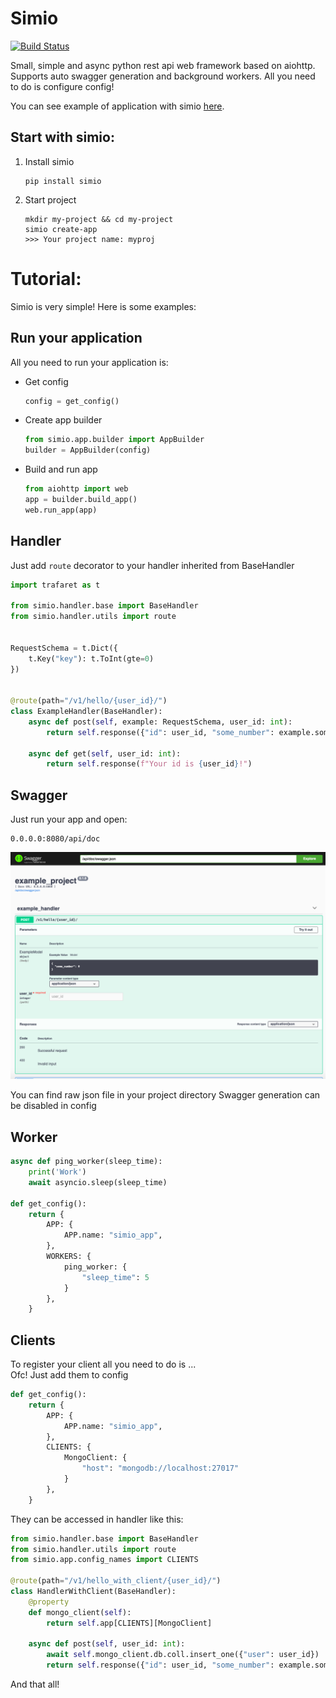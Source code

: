 # Simio
[![Build Status](https://travis-ci.com/RB387/Simio.svg?branch=main)](https://travis-ci.com/RB387/Simio)  

Small, simple and async python rest api web framework based on aiohttp.
Supports auto swagger generation and background workers. All you need to do is configure config!  

You can see example of application with simio [here](https://github.com/RB387/Simio-app-example).  
## Start with simio:
1. Install simio
    ```
    pip install simio
    ```
2. Start project
    ```
    mkdir my-project && cd my-project
    simio create-app
    >>> Your project name: myproj
    ```

# Tutorial:
Simio is very simple! Here is some examples:
## Run your application
All you need to run your application is:
* Get config
    ```python
    config = get_config()
    ```
* Create app builder
    ```python
    from simio.app.builder import AppBuilder
    builder = AppBuilder(config)
    ```
* Build and run app
    ```python
    from aiohttp import web
    app = builder.build_app()
    web.run_app(app)
    ```
## Handler
Just add `route` decorator to your handler inherited from BaseHandler
```python
import trafaret as t

from simio.handler.base import BaseHandler
from simio.handler.utils import route


RequestSchema = t.Dict({
    t.Key("key"): t.ToInt(gte=0)
})


@route(path="/v1/hello/{user_id}/")
class ExampleHandler(BaseHandler):
    async def post(self, example: RequestSchema, user_id: int):
        return self.response({"id": user_id, "some_number": example.some_number,})

    async def get(self, user_id: int):
        return self.response(f"Your id is {user_id}!")

```

## Swagger
Just run your app and open:
```
0.0.0.0:8080/api/doc
```
![Example of swagger](https://raw.githubusercontent.com/RB387/Simio/main/git_images/swagger.png)
  
You can find raw json file in your project directory
Swagger generation can be disabled in config

## Worker
```python
async def ping_worker(sleep_time):
    print('Work')
    await asyncio.sleep(sleep_time)

def get_config():
    return {
        APP: {
            APP.name: "simio_app",
        },
        WORKERS: {
            ping_worker: {
                "sleep_time": 5
            }
        },
    }
```

## Clients
To register your client all you need to do is ...  
Ofc! Just add them to config
```python
def get_config():
    return {
        APP: {
            APP.name: "simio_app",
        },
        CLIENTS: {
            MongoClient: {
                "host": "mongodb://localhost:27017"
            }
        },
    }
```
They can be accessed in handler like this:
```python
from simio.handler.base import BaseHandler
from simio.handler.utils import route
from simio.app.config_names import CLIENTS

@route(path="/v1/hello_with_client/{user_id}/")
class HandlerWithClient(BaseHandler):
    @property
    def mongo_client(self):
        return self.app[CLIENTS][MongoClient]

    async def post(self, user_id: int):
        await self.mongo_client.db.coll.insert_one({"user": user_id})
        return self.response({"id": user_id, "some_number": example.some_number,})

```
And that all!